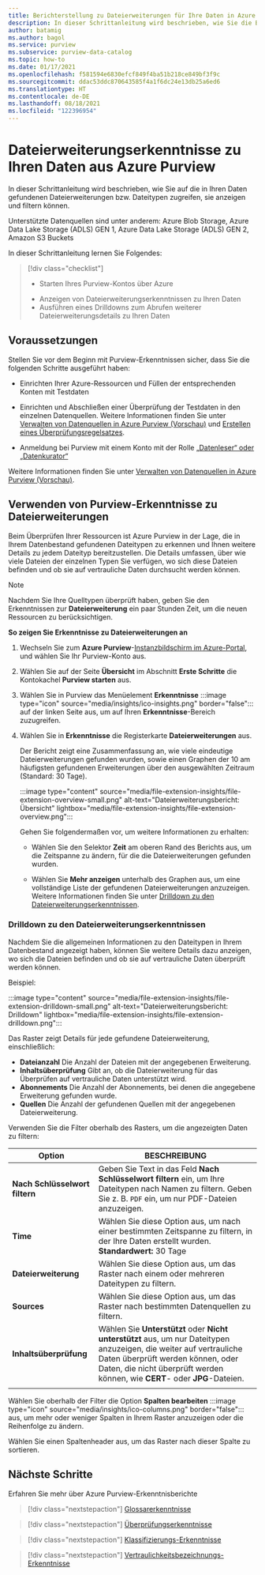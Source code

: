 ```yaml
---
title: Berichterstellung zu Dateierweiterungen für Ihre Daten in Azure Purview mit Purview-Erkenntnissen
description: In dieser Schrittanleitung wird beschrieben, wie Sie die Berichterstellung zu Dateierweiterungen für Ihre Daten in Purview anzeigen und verwenden können.
author: batamig
ms.author: bagol
ms.service: purview
ms.subservice: purview-data-catalog
ms.topic: how-to
ms.date: 01/17/2021
ms.openlocfilehash: f581594e6830efcf849f4ba51b218ce849bf3f9c
ms.sourcegitcommit: ddac53ddc870643585f4a1f6dc24e13db25a6ed6
ms.translationtype: HT
ms.contentlocale: de-DE
ms.lasthandoff: 08/18/2021
ms.locfileid: "122396954"
---
```

# <a name="file-extension-insights-about-your-data-from-azure-purview"></a>Dateierweiterungserkenntnisse zu Ihren Daten aus Azure Purview 

In dieser Schrittanleitung wird beschrieben, wie Sie auf die in Ihren Daten gefundenen Dateierweiterungen bzw. Dateitypen zugreifen, sie anzeigen und filtern können.

Unterstützte Datenquellen sind unter anderem: Azure Blob Storage, Azure Data Lake Storage (ADLS) GEN 1, Azure Data Lake Storage (ADLS) GEN 2, Amazon S3 Buckets

In dieser Schrittanleitung lernen Sie Folgendes:
> [!div class="checklist"]
> * Starten Ihres Purview-Kontos über Azure 
> - Anzeigen von Dateierweiterungserkenntnissen zu Ihren Daten
> - Ausführen eines Drilldowns zum Abrufen weiterer Dateierweiterungsdetails zu Ihren Daten

## <a name="prerequisites"></a>Voraussetzungen 

Stellen Sie vor dem Beginn mit Purview-Erkenntnissen sicher, dass Sie die folgenden Schritte ausgeführt haben:

- Einrichten Ihrer Azure-Ressourcen und Füllen der entsprechenden Konten mit Testdaten

- Einrichten und Abschließen einer Überprüfung der Testdaten in den einzelnen Datenquellen. Weitere Informationen finden Sie unter [Verwalten von Datenquellen in Azure Purview (Vorschau)](manage-data-sources.md) und [Erstellen eines Überprüfungsregelsatzes](create-a-scan-rule-set.md).

- Anmeldung bei Purview mit einem Konto mit der Rolle [„Datenleser“ oder „Datenkurator“](catalog-permissions.md#roles)


Weitere Informationen finden Sie unter [Verwalten von Datenquellen in Azure Purview (Vorschau)](manage-data-sources.md).

## <a name="use-purview-file-extension-insights"></a>Verwenden von Purview-Erkenntnisse zu Dateierweiterungen

Beim Überprüfen Ihrer Ressourcen ist Azure Purview in der Lage, die in Ihrem Datenbestand gefundenen Dateitypen zu erkennen und Ihnen weitere Details zu jedem Dateityp bereitzustellen. Die Details umfassen, über wie viele Dateien der einzelnen Typen Sie verfügen, wo sich diese Dateien befinden und ob sie auf vertrauliche Daten durchsucht werden können.

> [!NOTE]
> Nachdem Sie Ihre Quelltypen überprüft haben, geben Sie den Erkenntnissen zur **Dateierweiterung** ein paar Stunden Zeit, um die neuen Ressourcen zu berücksichtigen.

**So zeigen Sie Erkenntnisse zu Dateierweiterungen an**

1. Wechseln Sie zum **Azure Purview**-[Instanzbildschirm im Azure-Portal](https://aka.ms/purviewportal), und wählen Sie Ihr Purview-Konto aus.

1. Wählen Sie auf der Seite **Übersicht** im Abschnitt **Erste Schritte** die Kontokachel **Purview starten** aus.

1. Wählen Sie in Purview das Menüelement **Erkenntnisse** :::image type="icon" source="media/insights/ico-insights.png" border="false"::: auf der linken Seite aus, um auf Ihren **Erkenntnisse**-Bereich zuzugreifen.
    
1. Wählen Sie in **Erkenntnisse** die Registerkarte **Dateierweiterungen** aus.

    Der Bericht zeigt eine Zusammenfassung an, wie viele eindeutige Dateierweiterungen gefunden wurden, sowie einen Graphen der 10 am häufigsten gefundenen Erweiterungen über den ausgewählten Zeitraum (Standard: 30 Tage).

    :::image type="content" source="media/file-extension-insights/file-extension-overview-small.png" alt-text="Dateierweiterungsbericht: Übersicht" lightbox="media/file-extension-insights/file-extension-overview.png":::

    Gehen Sie folgendermaßen vor, um weitere Informationen zu erhalten:

    - Wählen Sie den Selektor **Zeit** am oberen Rand des Berichts aus, um die Zeitspanne zu ändern, für die die Dateierweiterungen gefunden wurden.
    
    - Wählen Sie **Mehr anzeigen** unterhalb des Graphen aus, um eine vollständige Liste der gefundenen Dateierweiterungen anzuzeigen. Weitere Informationen finden Sie unter [Drilldown zu den Dateierweiterungserkenntnissen](#file-extension-insights-drilldown). 

### <a name="file-extension-insights-drilldown"></a>Drilldown zu den Dateierweiterungserkenntnissen

Nachdem Sie die allgemeinen Informationen zu den Dateitypen in Ihrem Datenbestand angezeigt haben, können Sie weitere Details dazu anzeigen, wo sich die Dateien befinden und ob sie auf vertrauliche Daten überprüft werden können.

Beispiel:

:::image type="content" source="media/file-extension-insights/file-extension-drilldown-small.png" alt-text="Dateierweiterungsbericht: Drilldown" lightbox="media/file-extension-insights/file-extension-drilldown.png":::

Das Raster zeigt Details für jede gefundene Dateierweiterung, einschließlich:

- **Dateianzahl** Die Anzahl der Dateien mit der angegebenen Erweiterung.
- **Inhaltsüberprüfung** Gibt an, ob die Dateierweiterung für das Überprüfen auf vertrauliche Daten unterstützt wird.
- **Abonnements** Die Anzahl der Abonnements, bei denen die angegebene Erweiterung gefunden wurde.
- **Quellen** Die Anzahl der gefundenen Quellen mit der angegebenen Dateierweiterung.



Verwenden Sie die Filter oberhalb des Rasters, um die angezeigten Daten zu filtern:

|Option  |BESCHREIBUNG  |
|---------|---------|
|**Nach Schlüsselwort filtern**     |    Geben Sie Text in das Feld **Nach Schlüsselwort filtern** ein, um Ihre Dateitypen nach Namen zu filtern. Geben Sie z. B. `PDF` ein, um nur PDF-Dateien anzuzeigen.     |
|**Time**        | Wählen Sie diese Option aus, um nach einer bestimmten Zeitspanne zu filtern, in der Ihre Daten erstellt wurden. <br>**Standardwert:** 30 Tage  |
|**Dateierweiterung**     |Wählen Sie diese Option aus, um das Raster nach einem oder mehreren Dateitypen zu filtern.        |
|**Sources**    |Wählen Sie diese Option aus, um das Raster nach bestimmten Datenquellen zu filtern. |
|**Inhaltsüberprüfung**     |Wählen Sie **Unterstützt** oder **Nicht unterstützt** aus, um nur Dateitypen anzuzeigen, die weiter auf vertrauliche Daten überprüft werden können, oder Daten, die nicht überprüft werden können, wie **CERT**- oder **JPG**-Dateien. |
| | |

Wählen Sie oberhalb der Filter die Option **Spalten bearbeiten** :::image type="icon" source="media/insights/ico-columns.png" border="false"::: aus, um mehr oder weniger Spalten in Ihrem Raster anzuzeigen oder die Reihenfolge zu ändern. 

Wählen Sie einen Spaltenheader aus, um das Raster nach dieser Spalte zu sortieren.
## <a name="next-steps"></a>Nächste Schritte

Erfahren Sie mehr über Azure Purview-Erkenntnisberichte
> [!div class="nextstepaction"]
> [Glossarerkenntnisse](glossary-insights.md)

> [!div class="nextstepaction"]
> [Überprüfungserkenntnisse](scan-insights.md)

> [!div class="nextstepaction"]
> [Klassifizierungs-Erkenntnisse](./classification-insights.md)

> [!div class="nextstepaction"]
> [Vertraulichkeitsbezeichnungs-Erkenntnisse](sensitivity-insights.md)

